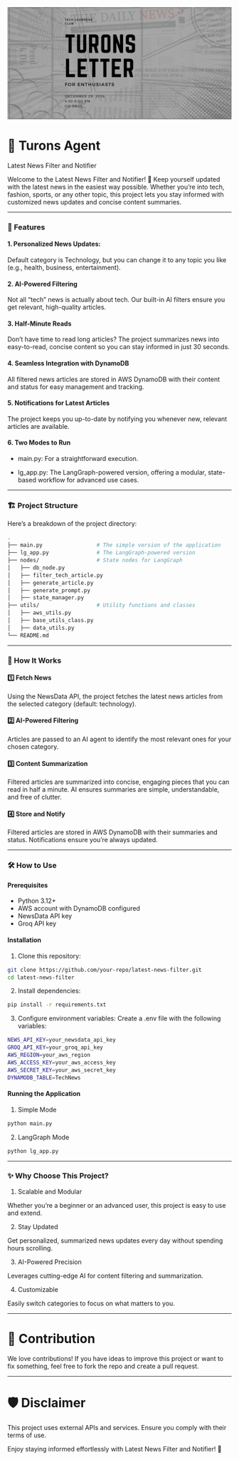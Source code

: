 ![Header Image](images/Turons%20Letter%20(2).png)

# 📰 Turons Agent
Latest News Filter and Notifier

Welcome to the Latest News Filter and Notifier! 🚀
Keep yourself updated with the latest news in the easiest way possible. Whether you’re into tech, fashion, sports, or any other topic, this project lets you stay informed with customized news updates and concise content summaries.

----

### 🌟 Features

#### 1.	Personalized News Updates:

Default category is Technology, but you can change it to any topic you like (e.g., health, business, entertainment).

#### 2.	AI-Powered Filtering

Not all “tech” news is actually about tech. Our built-in AI filters ensure you get relevant, high-quality articles.

#### 3.	Half-Minute Reads

Don’t have time to read long articles? The project summarizes news into easy-to-read, concise content so you can stay informed in just 30 seconds.

#### 4.	Seamless Integration with DynamoDB

All filtered news articles are stored in AWS DynamoDB with their content and status for easy management and tracking.

#### 5.	Notifications for Latest Articles

The project keeps you up-to-date by notifying you whenever new, relevant articles are available.
#### 6.	Two Modes to Run

- main.py: For a straightforward execution.

- lg_app.py: The LangGraph-powered version, offering a modular, state-based workflow for advanced use cases.
-----

### 🏗️ Project Structure

Here’s a breakdown of the project directory:
```bash
.
├── main.py                 # The simple version of the application
├── lg_app.py               # The LangGraph-powered version
├── nodes/                  # State nodes for LangGraph
│   ├── db_node.py          
│   ├── filter_tech_article.py 
│   ├── generate_article.py 
│   ├── generate_prompt.py  
│   ├── state_manager.py    
├── utils/                  # Utility functions and classes
│   ├── aws_utils.py        
│   ├── base_utils_class.py 
│   ├── data_utils.py       
└── README.md
```
----


### 🚀 How It Works

#### 1️⃣ Fetch News

Using the NewsData API, the project fetches the latest news articles from the selected category (default: technology).

#### 2️⃣ AI-Powered Filtering

Articles are passed to an AI agent to identify the most relevant ones for your chosen category.

#### 3️⃣ Content Summarization

Filtered articles are summarized into concise, engaging pieces that you can read in half a minute. AI ensures summaries are simple, understandable, and free of clutter.

#### 4️⃣ Store and Notify

Filtered articles are stored in AWS DynamoDB with their summaries and status. Notifications ensure you’re always updated.

----

### 🛠️ How to Use

#### Prerequisites
- Python 3.12+
- AWS account with DynamoDB configured
- NewsData API key
- Groq API key

#### Installation
1.	Clone this repository:
```bash
git clone https://github.com/your-repo/latest-news-filter.git
cd latest-news-filter
```

2.	Install dependencies:
```bash
pip install -r requirements.txt
```

3.	Configure environment variables:
Create a .env file with the following variables:

```bash
NEWS_API_KEY=your_newsdata_api_key
GROQ_API_KEY=your_groq_api_key
AWS_REGION=your_aws_region
AWS_ACCESS_KEY=your_aws_access_key
AWS_SECRET_KEY=your_aws_secret_key
DYNAMODB_TABLE=TechNews
```


#### Running the Application

1. Simple Mode
```bash
python main.py
```
2. LangGraph Mode
```bash
python lg_app.py
```
----

### ✨ Why Choose This Project?
1.	Scalable and Modular

Whether you’re a beginner or an advanced user, this project is easy to use and extend.

2.	Stay Updated

Get personalized, summarized news updates every day without spending hours scrolling.

3.	AI-Powered Precision

Leverages cutting-edge AI for content filtering and summarization.

4.	Customizable

Easily switch categories to focus on what matters to you.

----

# 🤝 Contribution

We love contributions! If you have ideas to improve this project or want to fix something, feel free to fork the repo and create a pull request.

---

# 🛡️ Disclaimer

This project uses external APIs and services. Ensure you comply with their terms of use.

Enjoy staying informed effortlessly with Latest News Filter and Notifier! 🎉
